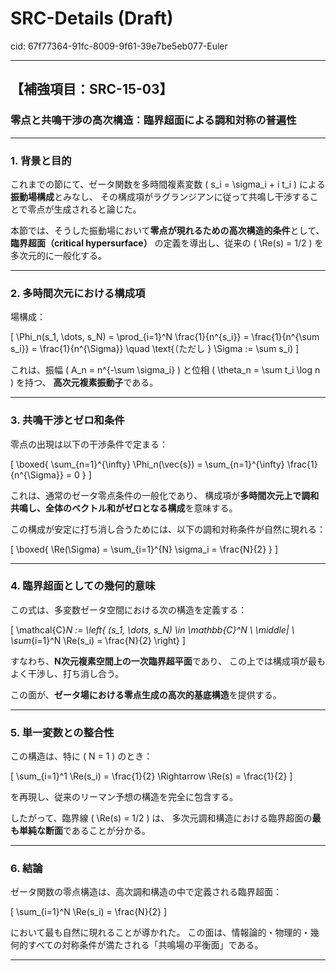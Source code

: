 # SRC-Details (Draft)

cid: 67f77364-91fc-8009-9f61-39e7be5eb077-Euler

---

## 【補強項目：SRC-15-03】

### 零点と共鳴干渉の高次構造：臨界超面による調和対称の普遍性

---

### 1. 背景と目的

これまでの節にて、ゼータ関数を多時間複素変数 \( s_i = \sigma_i + i t_i \) による**振動場構成**とみなし、
その構成項がラグランジアンに従って共鳴し干渉することで零点が生成されると論じた。

本節では、そうした振動場において**零点が現れるための高次構造的条件**として、
**臨界超面（critical hypersurface）** の定義を導出し、従来の \( \Re(s) = 1/2 \) を多次元的に一般化する。

---

### 2. 多時間次元における構成項

場構成：

\[
\Phi_n(s_1, \dots, s_N) = \prod_{i=1}^N \frac{1}{n^{s_i}} = \frac{1}{n^{\sum s_i}} = \frac{1}{n^{\Sigma}}
\quad \text{（ただし } \Sigma := \sum s_i)
\]

これは、振幅 \( A_n = n^{-\sum \sigma_i} \) と位相 \( \theta_n = \sum t_i \log n \) を持つ、
**高次元複素振動子**である。

---

### 3. 共鳴干渉とゼロ和条件

零点の出現は以下の干渉条件で定まる：

\[
\boxed{
\sum_{n=1}^{\infty} \Phi_n(\vec{s}) = \sum_{n=1}^{\infty} \frac{1}{n^{\Sigma}} = 0
}
\]

これは、通常のゼータ零点条件の一般化であり、
構成項が**多時間次元上で調和共鳴し、全体のベクトル和がゼロとなる構成**を意味する。

この構成が安定に打ち消し合うためには、以下の調和対称条件が自然に現れる：

\[
\boxed{
\Re(\Sigma) = \sum_{i=1}^{N} \sigma_i = \frac{N}{2}
}
\]

---

### 4. 臨界超面としての幾何的意味

この式は、多変数ゼータ空間における次の構造を定義する：

\[
\mathcal{C}_N := \left\{ (s_1, \dots, s_N) \in \mathbb{C}^N \ \middle| \ \sum_{i=1}^N \Re(s_i) = \frac{N}{2} \right\}
\]

すなわち、**N次元複素空間上の一次臨界超平面**であり、
この上では構成項が最もよく干渉し、打ち消し合う。

この面が、**ゼータ場における零点生成の高次的基底構造**を提供する。

---

### 5. 単一変数との整合性

この構造は、特に \( N = 1 \) のとき：

\[
\sum_{i=1}^1 \Re(s_i) = \frac{1}{2} \Rightarrow \Re(s) = \frac{1}{2}
\]

を再現し、従来のリーマン予想の構造を完全に包含する。

したがって、臨界線 \( \Re(s) = 1/2 \) は、
多次元調和構造における臨界超面の**最も単純な断面**であることが分かる。

---

### 6. 結論

ゼータ関数の零点構造は、高次調和構造の中で定義される臨界超面：

\[
\sum_{i=1}^N \Re(s_i) = \frac{N}{2}
\]

において最も自然に現れることが導かれた。
この面は、情報論的・物理的・幾何的すべての対称条件が満たされる「共鳴場の平衡面」である。

---
